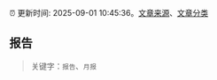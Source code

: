 :alarm_clock: 更新时间: 2025-09-01 10:45:36。[文章来源](/README.md)、[文章分类](/TAGS.md)

## 报告


> 关键字：`报告`、`月报`



